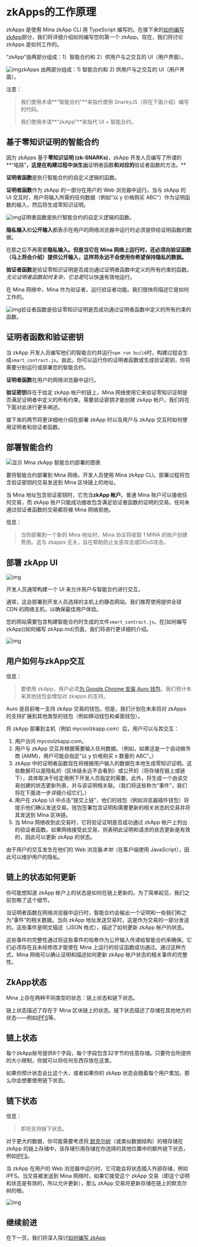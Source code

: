 # zkApps的工作原理

zkApps 是使用 Mina zkApp CLI 用 TypeScript 编写的。在接下来的[如何编写 zkApp](https://docs.minaprotocol.com/zkapps/how-to-write-a-zkapp)部分，我们将详细介绍如何编写您的第一个 zkApp。现在，我们将讨论 zkApps 是如何工作的。

“zkApp”由两部分组成：1）智能合约和 2）供用户与之交互的 UI（用户界面）。

![img](https://docs.minaprotocol.com/img/3_zkApps_Structure.jpg)zkApps 由两部分组成：1) 智能合约和 2) 供用户与之交互的 UI（用户界面）。

注意：

> 我们使用术语**“智能合约”**来指代使用 SnarkyJS（将在下面介绍）编写的代码。
>
> 我们使用术语**“zkApp”**来指代 UI + 智能合约。

## 基于零知识证明的智能合约

因为 zkApps 基于**零知识证明 (zk-SNARKs)**，zkApp 开发人员编写了所谓的**“电路”**，这是在构建过程中派生出**证明者函数**和对应的**验证者函数的方法。**

**证明者函数**是执行智能合约的自定义逻辑的函数。

**证明者函数**作为 zkApp 的一部分在用户的 Web 浏览器中运行。当与 zkApp 的 UI 交互时，用户将输入所需的任何数据（例如“以 y 价格购买 ABC”）作为证明函数的输入，然后将生成零知识证明。

![img](https://docs.minaprotocol.com/img/4_zkApps_Prover_Function.jpg)证明者函数是执行智能合约的自定义逻辑的函数。

**隐私输入**和**公开输入**都表示在用户的网络浏览器中运行时必须提供给证明函数的数据。

在那之后不再需要**隐私输入。**但是当它在 Mina 网络上运行时，还必须向验证函数（马上将会介绍）提供**公开输入，这样将永远不会使用你希望保持隐私的数据。**

**验证者函数**是验证零知识证明是否成功通过证明者函数中定义的所有约束的函数。*无论证明者函数如何复杂，*它*总是*可以快速有效地运行。

在 Mina 网络中，Mina 作为验证者，运行验证者功能。我们很快将描述它是如何工作的。

![img](https://docs.minaprotocol.com/img/5_zkApps_Verifier_Function.jpg)验证者函数是验证零知识证明是否成功通过证明者函数中定义的所有约束的函数。

## 证明者函数和验证密钥

当 zkApp 开发人员编写他们的智能合约并运行`npm run build`时，构建过程会生成`smart_contract.js`。由此，你可以运行你的证明者函数或生成验证密钥，你将需要分别运行或部署您的智能合约。

**证明者函数**在用户的网络浏览器中运行。

**验证密钥**存在于给定 zkApp 帐户的链上，Mina 网络使用它来验证零知识证明是否满足证明者中定义的所有约束。需要验证密钥才能创建 zkApp 帐户。我们将在下面对此进行更多阐述。

接下来的两节将更详细地介绍在部署 zkApp 时以及用户与 zkApp 交互时如何使用证明者和验证者函数。

## 部署智能合约

![显示 Mina zkApp 智能合约部署的图表](https://docs.minaprotocol.com/img/6_zkApps_DeploySmartContract.jpg)



要将智能合约部署到 Mina 网络，开发人员使用 Mina zkApp CLI。部署过程将包含验证密钥的交易发送到 Mina 区块链上的地址。

当 Mina 地址包含验证密钥时，它充当**zkApp 帐户**。普通 Mina 账户可以接收任何交易，而 zkApp 账户只能成功接收包含满足验证者函数的证明的交易。任何未通过验证者函数的交易都将被 Mina 网络拒绝。

信息：

> 当你部署到一个新的 Mina 地址时，Mina 协议将收取 1 MINA 的账户创建费用。这与 zkapps 无关，旨在帮助防止女巫攻击或DDoS攻击。

## 部署 zkApp UI

![img](https://docs.minaprotocol.com/img/7_zkApps_DeploySmartContract.jpg)

开发人员通常构建一个 UI 来允许用户与智能合约进行交互。

通常，这会部署到开发人员选择的主机上的静态网站。我们推荐使用提供全球 CDN 的网络主机，以确保最佳用户体验。

您的网站需要包含构建智能合约时生成的文件`smart_contract.js`。在[如何编写 zkApp](如何编写 zkApp.md)页面，我们将进行更详细的介绍。

![img](https://docs.minaprotocol.com/img/8_zkApps_DeploySmartContract.jpg)

## 用户如何与zkApp交互

信息：

> 要使用 zkApp，用户必须[为 Google Chrome 安装 Auro 钱包](https://www.aurowallet.com/)。我们预计未来其他钱包会增加对 zkapps 的支持。

Auro 是目前唯一支持 zkApp 交易的钱包。但是，我们计划在未来将对 zkApps 的支持扩展到其他类型的钱包（例如移动钱包和桌面钱包）。

将 zkApp 部署到主机（例如 mycoolzkapp.com）后，用户可以与其交互：

1. 用户访问 mycoolzkapp.com。
2. 用户与 zkApp 交互并根据需要输入任何数据。（例如，如果这是一个自动做市商 (AMM)，用户可能会指定“以 y 价格购买 x 数量的 ABC”。）
3. zkApp 中的证明者函数现在将根据用户输入的数据在本地生成零知识证明。这些数据可以是隐私的（区块链永远不会看到）或公开的（将存储在链上或链下），具体取决于给定用例下开发人员指定的需要。此外，将生成一个由该交易创建的状态更新列表，并与该证明相关联。（我们将这些称为“事件”，我们将在下面进一步详细介绍它们。）
4. 用户在 zkApp UI 中点击“提交上链”，他们的钱包（例如浏览器插件钱包）将提示他们确认发送交易。钱包签署包含证明和需要更新的相关状态的交易并将其发送到 Mina 区块链。
5. 当 Mina 网络收到此交易时，它将验证证明是否成功通过 zkApp 帐户上列出的验证者函数。如果网络接受此交易，则表明此证明和请求的状态更新是有效的，因此可以更新 zkApp 的状态。

由于用户的交互发生在他们的 Web 浏览器*本地*（在客户端使用 JavaScript），因此可以维护用户的隐私。

## 链上的状态如何更新

你可能想知道 zkApp 帐户上的状态是如何在链上更新的。为了简单起见，我们之前忽略了这个细节。

当证明者函数在网络浏览器中运行时，智能合约会输出一个证明和一些我们称之为“事件”的相关数据。当向 zkApp 地址发送交易时，这是作为交易的一部分发送的。这些事件是明文描述（JSON 格式），描述了如何更新 zkApp 帐户的状态。

这些事件的完整性通过将这些事件的哈希作为公开输入传递给智能合约来确保。它们必须存在且未经修改才能使在 Mina 上运行的验证函数成功通过。通过这种方式，Mina 网络可以确认证明和描述如何更新 zkApp 帐户状态的相关事件的完整性。

## ZkApp状态

Mina 上存在两种不同类型的状态：链上状态和链下状态。

链上状态描述了存在于 Mina 区块链上的状态。链下状态描述了存储在其他地方的状态——例如[IPFS](https://ipfs.io/)等。

## 链上状态

每个zkApp账号提供8个字段，每个字段包含32字节的任意存储。只要符合所提供的大小限制，你就可以将任何东西存放在这里。

如果你预计状态会比这个大，或者如果你的 zkApp 状态会随着每个用户累加，那么你会想要使用链下状态。

## 链下状态

信息：

> 即将支持链下状态。

对于更大的数据，你可能需要考虑将[ 默克尔树](https://en.wikipedia.org/wiki/Merkle_tree)（或类似数据结构）的根存储在 zkApp 的链上存储中，该存储引用存储在你选择的其他位置中的额外链下状态，例如[IPFS](https://ipfs.io/)。

当 zkApp 在用户的 Web 浏览器中运行时，它可能会将状态插入外部存储，例如 IPFS。当交易被发送到 Mina 网络时，如果它接受这个 zkApp 交易（即这个证明和状态是有效的，所以允许更新），那么 zkApp 交易将更新存储在链上的默克尔树的根。

![img](https://docs.minaprotocol.com/img/9_zkApps_Off-Chain_State.jpg)

## 继续前进

在下一页，我们将深入探讨[如何编写 zkApp](如何编写zkApp.md)
